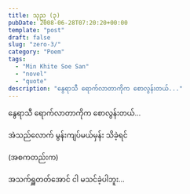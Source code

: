 ```yaml
---
title: သုည (၃)
pubDate: 2008-06-28T07:20:20+00:00
template: "post"
draft: false
slug: "zero-3/"
category: "Poem"
tags:
  - "Min Khite Soe San"
  - "novel"
  - "quote"
description: "နွေရာသီ ရောက်လာတာကိုက စောလွန်းတယ်..."
---
```


နွေရာသီ ရောက်လာတာကိုက စောလွန်းတယ်&#8230;

အဲသည်လောက် မွန်းကျပ်မယ်မှန်း သိခဲ့ရင်

(အစကတည်းက)

အသက်ရှူတတ်အောင် ငါ မသင်ခဲ့ပါဘူး&#8230;
